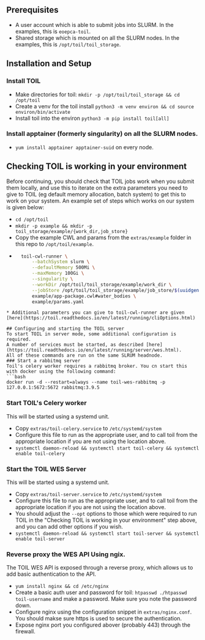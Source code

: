 ## Prerequisites
* A user account which is able to submit jobs into SLURM. In the examples, this is `eoepca-toil`.
* Shared storage which is mounted on all the SLURM nodes. In the examples, this is `/opt/toil/toil_storage`.

## Installation and Setup
### Install TOIL
* Make directories for toil: `mkdir -p /opt/toil/toil_storage && cd /opt/toil`
* Create a venv for the toil install `python3 -m venv environ && cd source environ/bin/activate`
* Install toil into the environ `python3 -m pip install toil[all]`

### Install apptainer (formerly singularity) on all the SLURM nodes.
* `yum install apptainer apptainer-suid` on every node.

## Checking TOIL is working in your environment
Before continuing, you should check that TOIL jobs work when you submit them locally, and use this to iterate on the extra parameters you need to give to TOIL (eg default memory allocation, batch system) to get this to work on your system.
An example set of steps which works on our system is given below:
* `cd /opt/toil`
* `mkdir -p example && mkdir -p toil_storage/example/{work_dir,job_store}`
* Copy the example CWL and params from the `extras/example` folder in this repo to `/opt/toil/example`.
* ```bash
	toil-cwl-runner \
		--batchSystem slurm \
		--defaultMemory 500Mi \
		--maxMemory 100Gi \
		--singularity \
		--workDir /opt/toil/toil_storage/example/work_dir \
		--jobStore /opt/toil/toil_storage/example/job_store/$(uuidgen) \
		example/app-package.cwl#water_bodies \
		example/params.yaml
```
* Additional parameters you can give to toil-cwl-runner are given [here](https://toil.readthedocs.io/en/latest/running/cliOptions.html)

## Configuring and starting the TOIL server
To start TOIL in server mode, some additional configuration is required.
A number of services must be started, as described [here](https://toil.readthedocs.io/en/latest/running/server/wes.html).
All of these commands are run on the same SLRUM headnode.
### Start a rabbitmq server
Toil's celery worker requires a rabbitmq broker. You cn start this with docker using the following command:
```bash
docker run -d --restart=always --name toil-wes-rabbitmq -p 127.0.0.1:5672:5672 rabbitmq:3.9.5
```
### Start TOIL's Celery worker
This will be started using a systemd unit.
* Copy `extras/toil-celery.service` to `/etc/systemd/system`
* Configure this file to run as the appropriate user, and to call toil from the appropriate location if you are not using the location above.
* `systemctl daemon-reload && systemctl start toil-celery && systemctl enable toil-celery`

### Start the TOIL WES Server
This will be started using a systemd unit.
* Copy `extras/toil-server.service` to `/etc/systemd/system`
* Configure this file to run as the appropriate user, and to call toil from the appropriate location if you are not using the location above.
* You should adjust the `--opt` options to those which were required to run TOIL in the "Checking TOIL is working in your environment" step above, and you can add other options if you wish.
* `systemctl daemon-reload && systemctl start toil-server && systemctl enable toil-server`

### Reverse proxy the WES API Using ngix.
The TOIL WES API is exposed through a reverse proxy, which allows us to add basic authentication to the API.
* `yum install nginx && cd /etc/nginx`
* Create a basic auth user and password for toil: `htpasswd ./htpasswd toil-username` and make a password. Make sure you note the password down.
* Configure nginx using the configuration snippet in `extras/nginx.conf`. You should makse sure https is used to secure the authentication.
* Expose nginx port you configured abover (probably 443) through the firewall.
